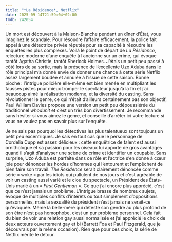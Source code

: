 ```yaml
---
title: "*La Résidence*, Netflix"
date: 2025-09-14T21:59:04+02:00
tmdb: 242054 
---
```


Un mort est découvert à la Maison-Blanche pendant un dîner d’État, vous imaginez le scandale. Pour résoudre l’affaire efficacement, la police fait appel à une détectrice privée réputée pour sa capacité à résoudre les enquêtes les plus complexes. Voilà le point de départ de *La Résidence*, relecture moderne d’une enquête à l’ancienne sur un crime, qui évoque tantôt Agatha Christie, tantôt Sherlock Holmes. J’étais un petit peu passé à côté lors de sa sortie, mais la présence de l’excellente Uzo Aduba dans le rôle principal m’a donné envie de donner une chance à cette série Netflix assez largement boudée et annulée à l’issue de cette saison. Bonne pioche : l’intrigue policière elle-même est bien menée en multipliant les fausses pistes pour mieux tromper le spectateur jusqu’à la fin et j’ai beaucoup aimé la réalisation moderne, et la diversité du casting. Sans révolutionner le genre, ce qui n’était d’ailleurs certainement pas son objectif, Paul William Davies propose une version un petit peu dépoussiérée du traditionnel *whodunit* et c’est un très bon divertissement. Je recommande sans hésiter si vous aimez le genre, et conseille d’arrêter ici votre lecture si vous ne voulez pas en savoir plus sur l’enquête.

Je ne sais pas pourquoi les détectives les plus talentueux sont toujours un petit peu excentriques. Je sais en tout cas que le personnage de Cordelia Cupp est assez délicieux : cette enquêtrice de talent est aussi ornithologue et sa passion pour les oiseaux lui apporte de gros avantages quand il s’agit d’analyser une scène de crime et identifier un coupable. Sans surprise, Uzo Aduba est parfaite dans ce rôle et l’actrice s’en donne à cœur joie pour dénoncer les hordes d’hommes qui l’entourent et l’empêchent de bien faire son travail. *The Residence* serait clairement dénoncée comme série « woke » par les idiots qui pullulent de nos jours et c’est agréable de voir un casting aussi varié et le clou du spectacle, un Président des États-Unis marié à un « *First Gentleman* ». Ce que j’ai encore plus apprécié, c’est que ce n’est jamais un problème. L’intrigue brasse de nombreux sujets, évoque de multiples conflits d’intérêts ou tout simplement d’oppositions personnelles, mais la sexualité du président n’est jamais ne serait-ce qu’évoquée. Même la belle-mère qui déteste son gendre au plus profond de son être n’est pas homophobe, c’est un pur problème personnel. Cela fait du bien de voir une relation gay aussi normalisée et j’ai apprécié le choix de deux acteurs ouvertement gay et bi (Barrett Foa et Paul Fitzgerald, que je découvrais par la même occasion). Rien que pour ces choix, la série de Netflix mérite le détour. 
